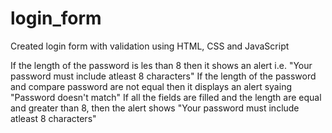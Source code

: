 # login_form
Created login form with validation using HTML, CSS and JavaScript

If the length of the password is les than 8 then it shows an alert i.e. "Your password must include atleast 8 characters"
If the length of the password and compare password are not equal then it displays an alert syaing "Password doesn't match"
If all the fields are filled and the length are equal and greater than 8, then the alert shows "Your password must include atleast 8 characters" 
